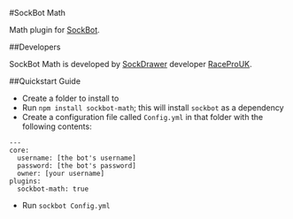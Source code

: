 #SockBot Math

Math plugin for [SockBot](https://sockbot.rtfd.org/en/latest/).

##Developers

SockBot Math is developed by [SockDrawer](https://github.com/SockDrawer) developer [RaceProUK](https://github.com/RaceProUK).

##Quickstart Guide

* Create a folder to install to
* Run `npm install sockbot-math`; this will install `sockbot` as a dependency
* Create a configuration file called `Config.yml` in that folder with the following contents:
```
---
core:
  username: [the bot's username]
  password: [the bot's password]
  owner: [your username]
plugins:
  sockbot-math: true
```
* Run `sockbot Config.yml`